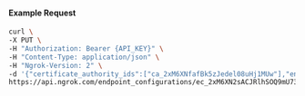 <!-- Code generated for API Clients. DO NOT EDIT. -->

#### Example Request

```bash
curl \
-X PUT \
-H "Authorization: Bearer {API_KEY}" \
-H "Content-Type: application/json" \
-H "Ngrok-Version: 2" \
-d '{"certificate_authority_ids":["ca_2xM6XNfafBk5zJedel08uHj1MUw"],"enabled":true}' \
https://api.ngrok.com/endpoint_configurations/ec_2xM6XN2sACJRlhSOQ9mU73AUGHd/mutual_tls
```
